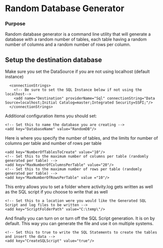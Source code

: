 ﻿# Random Database Generator

### Purpose
Random database generator is a command line utility that will generate a database with a 
random number of tables, each table having a random number of columns and a random number 
of rows per column.

## Setup the destination database
Make sure you set the DataSource if you are not using localhost (default instance)

```Csharp 
  <connectionStrings>
    <!-- Be sure to set the SQL Instance below if not using the localhost-->
    <add name="Destination" providerName="Sql" connectionString="Data Source=localhost;Initial Catalog=master;Integrated Security=SSPI;"/>
  </connectionStrings>
```
Additional configuration items you should set:
```Csharp   
<!-- Set this to name the database you are creating -->
<add key="DatabaseName" value="RandomDB"/> 
```

Here is where you specify the number of tables, and the limits for number of columns
per table and number of rows per table
```Csharp 
<add key="NumberOfTablesToCreate" value="10"/>
<!-- Set this to the maximum number of columns per table (randomly generated per table) -->
<add key="MaxNumberOfColumnsPerTable" value="20"/>
<!-- Set this to the maximum number of rows per table (randomly generated per table) -->
<add key="MaxNumberOfRowsPerTable" value ="10"/>
```

This entry allows you to set a folder where activity.log gets written as well as the 
SQL script if you choose to write that as well

```Csharp 
<!-- Set this to a location were you would like the Generated SQL Script and log files to be written -->
<add key="ScriptFolderPath" value="C:\temp\"/>	
```

And finally you can turn on or turn off the SQL Script generation. It is on by default.
This way you can generate the file and use it on multiple systems.

```Csharp 
<!-- Set this to true to write the SQL Statements to create the tables and insert the data -->
<add key="CreateSQLScript" value="true"/>
```
  